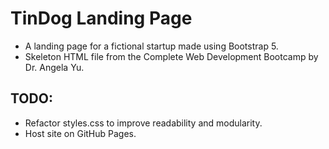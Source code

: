 # TinDog Landing Page

- A landing page for a fictional startup made using Bootstrap 5.
- Skeleton HTML file from the Complete Web Development Bootcamp by Dr. Angela Yu. 

## TODO:
- Refactor styles.css to improve readability and modularity.
- Host site on GitHub Pages.
